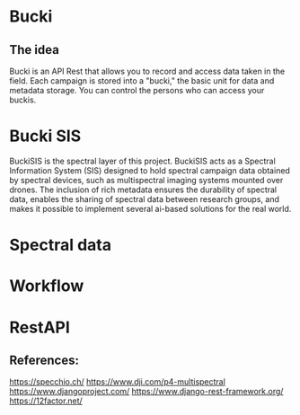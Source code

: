 # Bucki


## The idea
Bucki is an API Rest that allows you to record and access data taken in the field. Each campaign is stored into a "bucki," the basic unit for data and metadata storage. You can control the persons who can access your buckis.

# Bucki SIS
BuckiSIS is the spectral layer of this project. BuckiSIS acts as a Spectral Information System (SIS) designed to hold spectral campaign data obtained by spectral devices, such as multispectral imaging systems mounted over drones. The inclusion of rich metadata ensures the durability of spectral data, enables the sharing of spectral data between research groups, and makes it possible to implement several ai-based solutions for the real world.

# Spectral data

# Workflow

# RestAPI


## References:
https://specchio.ch/
https://www.dji.com/p4-multispectral
https://www.djangoproject.com/
https://www.django-rest-framework.org/
https://12factor.net/
